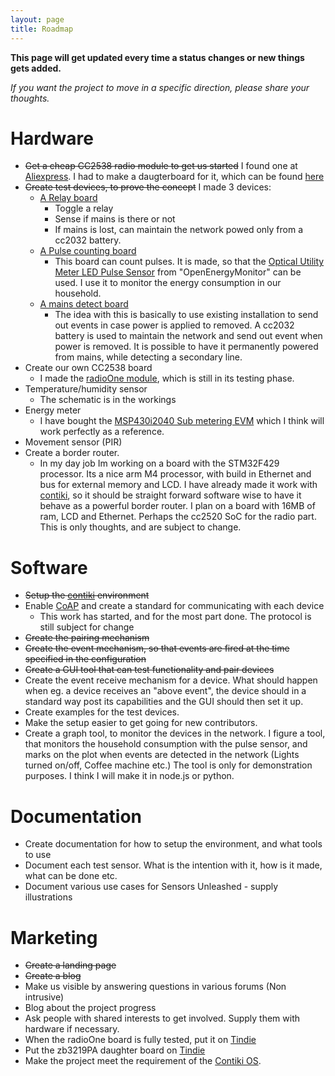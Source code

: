 ```yaml
---
layout: page
title: Roadmap
---
```


**This page will get updated every time a status changes or new things gets added.**

*If you want the project to move in a specific direction, please share your thoughts.*

# Hardware

* ~~Get a cheap CC2538 radio module to get us started~~
I found one at [Aliexpress](https://www.aliexpress.com/item/CC2538-module-CC2538-CC2592-ZigBee-high-Power-Module/32482311343.html?spm=2114.01010208.3.1.L3dFUs&ws_ab_test=searchweb0_0,searchweb201602_5_10152_10065_10151_10068_5100014_10136_10137_10060_10138_10155_10062_10156_10154_10056_10055_10054_10059_10099_10103_10102_10096_10148_10147_10052_10053_10142_10107_10050_10051_10171_10084_10083_10080_10082_10081_10110_10111_10112_10113_10114_10181_10037_10032_5110012_10078_10079_10077_10073_10070_10123_10124,searchweb201603_4,afswitch_1,ppcSwitch_4&btsid=d15fc965-562f-49e8-982d-8edf3f475c15&algo_expid=7b034ef3-735d-43f0-935f-65927b7e16c9-0&algo_pvid=7b034ef3-735d-43f0-935f-65927b7e16c9). I had to make a daugterboard for it, which can be found [here](https://github.com/SensorsUnleashed/zb3219PA_XBEEAdapter)
* ~~Create test devices, to prove the concept~~
I made 3 devices:
  - [A Relay board](https://github.com/SensorsUnleashed/relayboard)
    - Toggle a relay
    - Sense if mains is there or not
    - If mains is lost, can maintain the network powed only from a cc2032 battery.
  - [A Pulse counting board](https://github.com/SensorsUnleashed/pulsecounter)
    - This board can count pulses. It is made, so that the [Optical Utility Meter LED Pulse Sensor](https://shop.openenergymonitor.com/optical-utility-meter-led-pulse-sensor/) from "OpenEnergyMonitor" can be used. I use it to monitor the energy consumption in our household.
  - [A mains detect board]()
    - The idea with this is basically to use existing installation to send out events in case power is applied to removed. A cc2032 battery is used to maintain the network and send out event when power is removed. It is possible to have it permanently powered from mains, while detecting a secondary line.
* Create our own CC2538 board
  * I made the [radioOne module](https://github.com/SensorsUnleashed/RadioOne), which is still in its testing phase.
* Temperature/humidity sensor
  * The schematic is in the workings
* Energy meter
  * I have bought the [MSP430i2040 Sub metering EVM](http://www.ti.com/tool/evm430-i2040s) which I think will work perfectly as a reference.
* Movement sensor (PIR)
* Create a border router.
  * In my day job Im working on a board with the STM32F429 processor. Its a nice arm M4 processor, with build in Ethernet and bus for external memory and LCD. I have already made it work with [contiki](http://www.contiki-os.org/), so it should be straight forward software wise to have it behave as a powerful border router. I plan on a board with 16MB of ram, LCD and Ethernet. Perhaps the cc2520 SoC for the radio part. This is only thoughts, and are subject to change.

# Software
* ~~Setup the [contiki](http://www.contiki-os.org/) environment~~
* Enable [CoAP](http://coap.technology/) and create a standard for communicating with each device
  * This work has started, and for the most part done. The protocol is still subject for change
* ~~Create the pairing mechanism~~
* ~~Create the event mechanism, so that events are fired at the time specified in the configuration~~
* ~~Create a GUI tool that can test functionality and pair devices~~
* Create the event receive mechanism for a device. What should happen when eg. a device receives an "above event", the device should in a standard way post its capabilities and the GUI should then set it up.
* Create examples for the test devices.
* Make the setup easier to get going for new contributors.
* Create a graph tool, to monitor the devices in the network. I figure a tool, that monitors the household consumption with the pulse sensor, and marks on the plot when events are detected in the network (Lights turned on/off, Coffee machine etc.) The tool is only for demonstration purposes. I think I will make it in node.js or python.

# Documentation
* Create documentation for how to setup the environment, and what tools to use
* Document each test sensor. What is the intention with it, how is it made, what can be done etc.
* Document various use cases for Sensors Unleashed - supply illustrations

# Marketing
* ~~Create a landing page~~
* ~~Create a blog~~
* Make us visible by answering questions in various forums (Non intrusive)
* Blog about the project progress
* Ask people with shared interests to get involved. Supply them with hardware if necessary.
* When the radioOne board is fully tested, put it on [Tindie](https://www.tindie.com/)
* Put the zb3219PA daughter board on [Tindie](https://www.tindie.com/)
* Make the project meet the requirement of the [Contiki OS](https://github.com/contiki-os/contiki/wiki/Code-Contributions#new-platforms).
